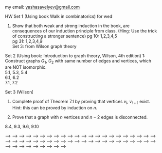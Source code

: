 my email: yashasavelyev@gmail.com 

HW Set 1 (Using book Walk in combinatorics)  for wed 

1) Show that both weak and strong induction in the book, are consequences of our induction principle from class.
(Hing: Use the trick of constructing a stronger sentence) 
pg 10: 1,2,3,4,5  
pg 31: 1,2,3,4,9  
Set 3: from Wilson graph theory

Set 2 (Using book: Introduction to graph theory, Wilson, 4th
edition) 
1: Construct graphs $G_1$, $G_2$ with same number of edges and vertices, which are NOT isomorphic.  
5.1, 5.3, 5.4   
6.1, 6.2  
7.1, 7.2

Set 3 (Wilson)

1) Complete proof of Theorem 7.1 by proving that vertices $v_i$, $v_{i-1}$ exist.
Hint: this can be proved by induction on $n$.

2) Prove that a graph with $n$ vertices and $n-2$ edges is disconnected.

8.4, 9.3, 9.6, 9.10

<!-- , 12.1, 12.3, 12.7, 13.2, 13.5   -->


<!-- Set 2:  -->
<!---->
<!---->
<!---->
<!---->
<!-- Set 4: Wilson -->
<!---->

<!---->
<!---->
<!-- Set 5: Wilson -->
<!---->
<!-- pg 72: 14.1, 14.2, 14.4, 14.7 (Extra credit)   -->
<!---->
<!-- Set 6: Wilson -->
<!---->
<!-- pg 76: 15.1, 15.2, 15.4, 15.9   -->
<!---->
<!-- Set 7:  -->
<!---->
<!-- 1: Let $S$ be an infinite subset of a countable set, prove that $S$ is countable.   -->
<!-- 2: Prove $\mathbb{Z}$ is countable.   -->
<!-- 3: Prove that $\mathbb{Q}$ is countable.   -->
<!-- 4: Prove that a countable union $\cup_{i \in I} U _i$, $I$ countable, of countable sets $U _i$ is countable.   -->
<!-- 4: Use the Cantor diagonalization argument which we used to prove that the set  $\{0,1\} ^{\mathbb{N}}$ is not countable to prove that $\mathbb{R}$ is not countable.   -->
<!---->
<!---->
<!-- pg 26: 2,5,6   -->
<!--  -->
<!-- HW Set 2 for thurs -->
<!--  -->
<!-- pg 196: 2   -->
<!-- pg 27: 12, 15   -->
<!--  -->
<!-- HW 3 for wed -->
<!--  -->
<!-- pg 196 3,4, 6   -->
<!-- Provide details for Corollary 9.3   -->
<!-- Wilson, Introduction to Graph theory: 8.4, 8.7   -->
<!--  -->
<!-- HW 4 for wed -->
<!--  -->
<!-- pg 228 Walk: 1 -->
<!-- Wilson: 9.1, 9.3, 9.5, 9.6 -->
<!--  -->
<!-- HW 5 for wed -->
<!--  -->
<!-- Wilson: 11.1, 11.4   -->
<!-- 12.1, 12.3, 13.1, 13.2, 13.5   -->
<!--  -->
<!-- HW 6 for wed -->
<!--  -->
<!-- Find the Euler characteristic of a surface of genus 2 from which two disks have been cut out. -->
<!--  -->
<!-- Wilson: 15.1, 15.2, 15.3, 15.5 -->
<!--  -->
<!-- HW 7 for same wed -->
<!--  -->
<!-- Hopfcroft: 2.2.1, 2.2.2, 2.2.9, 2.3.4 a) -->
<!--  -->
<!-- HW 8 for thurs, -->
<!--  -->
<!-- Hopfcroft: 2.3.4 a), 2.3.5 -->
<!--  -->
<!-- Hw 9 -->
<!--  -->
<!-- 1) Prove that an infinite subset of a countable set is countable (enumerable). -->
<!-- 2) Show that the set of positive rational numbers is countable. Hint, the slick way to do this is to use 1) by finding an injection from positive rationals to the positive integers. -->
<!-- <!-- 1) Prove that an infinite subset of a countably infinite set is countably infinite. --> -->
<!-- <!-- 1.1:  2, 3, 4, 5, 6a, 10 --> -->
<!-- <!--  --> -->
<!-- <!-- HW Set 2 for tue --> -->
<!-- <!--  --> -->
<!-- <!-- 1) Prove that a bounded sequence has a convergent subsequence. --> -->
<!-- <!--  --> -->
<!-- <!-- 1.2: 14, 17, 20   --> -->
<!-- <!-- 1.3: 26, 31   --> -->
<!-- <!-- 1.4: 34, 41, 42, 43   --> -->
<!-- <!--  --> -->
<!-- <!-- HW Set 3 for tue --> -->
<!-- <!--  --> -->
<!-- <!-- 2.1: 3, 5   --> -->
<!-- <!-- 2.2: 10, 11, 14   --> -->
<!-- <!-- 2.3: 18   --> -->
<!-- <!-- 2.4: 24, 25, 26   --> -->
<!-- <!-- 3.1: 1, 8   --> -->
<!-- <!-- 3.2: 12   --> -->
<!-- <!-- <!-- 3.3 19, 20, 25, 38, 40 --> --> -->
<!-- <!--  --> -->
<!-- <!-- HW set 4 for fri --> -->
<!-- <!--  --> -->
<!-- <!-- 3.3: 19, 24, 30, 36, 39 --> -->
<!-- <!--  --> -->
<!-- <!-- set 5 for fri --> -->
<!-- <!--  --> -->
<!-- <!-- 3.4: 41 --> -->
<!-- <!-- 4.1: 1, 3 --> -->
<!-- <!-- 4.2: 11, 14, --> -->
<!-- <!-- 4.3: 16, 28, 30 --> -->
<!-- <!--  --> -->
<!-- <!-- set 6 for fri --> -->
<!-- <!--  --> -->
<!-- <!-- 4.4: 37   --> -->
<!-- <!-- 5.1: 1, 3, 5   --> -->
<!-- <!-- 5.2: 6, 7, 9   --> -->
<!-- <!-- 5.3: 12    --> -->
<!-- <!-- 5.5: 18   --> -->
<!-- <!-- 5.6: 28   --> -->
<!-- <!-- 5.7: 33 --> -->
<!-- <!--  --> -->
<!-- <!-- set 7 for fri --> -->
<!-- <!--  --> -->
<!-- <!-- 6.1: 1, 2   --> -->
<!-- <!-- 6.2: 14, 15, 16   --> -->
<!-- <!-- 6.3: 18, 19, 21   --> -->
<!-- <!-- 6.4: 29   --> -->
<!-- <!--  --> -->
<!-- <!-- set 8 for next tue --> -->
<!-- <!--  --> -->
<!-- <!-- 6.5: 32, 34, 36 --> -->
